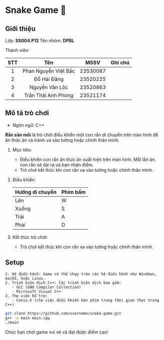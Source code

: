 # Snake Game :snake:

## Giới thiệu

Lớp: **SS004.P12**
Tên nhóm: **DPBL**  

Thành viên:

| STT |           Tên           |   MSSV    |  Ghi chú   |
|:---:|:-----------------------:|:---------:|:----------:|
|  1  | Phan Nguyễn Việt Bắc    | 23530087  |            |
|  2  |      Đỗ Hải Đăng        | 23520225  |            |
|  3  |    Nguyễn Văn Lộc       | 23520863  |            |
|  4  | Trần Thái Anh Phong     | 23521174  |            |

## Mô tả trò chơi

+ Ngôn ngữ: C++

**Rắn săn mồi** là trò chơi điều khiển một con rắn di chuyển trên màn hình để ăn thức ăn và tránh va vào tường hoặc chính thân mình.

1. Mục tiêu:
    + Điều khiển con rắn ăn thức ăn xuất hiện trên màn hình. Mỗi lần ăn, con rắn sẽ dài ra và bạn nhận điểm.
    + Trò chơi kết thúc khi con rắn va vào tường hoặc chính thân mình.

2. Điều khiển:

    | Hướng di chuyển | Phím bấm |
    |-----------------|----------|
    |      Lên        |     W    |
    |      Xuống      |     S    |
    |      Trái       |     A    |
    |      Phải       |     D    |

3. Kết thúc trò chơi:

   + Trò chơi kết thúc khi con rắn va vào tường hoặc chính thân mình.

## Setup

```Prerequisites
1. Hệ điều hành: Game có thể chạy trên các hệ điều hành như Windows, macOS, hoặc Linux.
2. Trình biên dịch C++: Các trình biên dịch bao gồm:
   - GCC (GNU Compiler Collection)
   - Microsoft Visual C++
3. Thư viện hỗ trợ:
   - Conio.h (cho việc điều khiển bàn phím trong thời gian thực trong C++)
```

```bash
git clone https://github.com/username/snake-game.git
g++ -o main main.cpp
./main
```

Chúc bạn chơi game vui vẻ và đạt được điểm cao!
